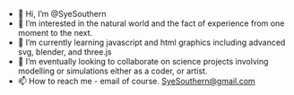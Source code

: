 - 👋 Hi, I’m @SyeSouthern
- 👀 I’m interested in the natural world and the fact of experience from one moment to the next.
- 🌱 I’m currently learning javascript and html graphics including advanced svg, blender, and three.js
- 💞️ I’m eventually looking to collaborate on science projects involving modelling or simulations either as a coder, or artist.
- 📫 How to reach me - email of course. SyeSouthern@gmail.com

<!---
SyeSouthern/SyeSouthern is a ✨ special ✨ repository because its `README.md` (this file) appears on your GitHub profile.
You can click the Preview link to take a look at your changes.
--->
